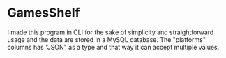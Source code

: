 # GamesShelf

I made this program in CLI for the sake of simplicity and straightforward usage and the data are stored in a MySQL database. The "platforms" columns has "JSON" as a type and that way it can accept multiple values.
